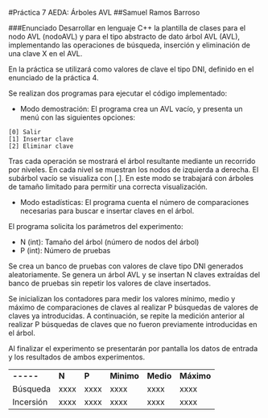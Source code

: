 #Práctica 7 AEDA: Árboles AVL
##Samuel Ramos Barroso

###Enunciado
Desarrollar en lenguaje C++ la plantilla de clases para el nodo AVL (nodoAVL<Clase>) y para el tipo abstracto de dato árbol AVL (AVL<Clave>), implementando las operaciones de búsqueda, inserción y eliminación de una clave X en el AVL.

En la práctica se utilizará como valores de clave el tipo DNI, definido en el enunciado de la práctica 4.

Se realizan dos programas para ejecutar el código implementado:

* Modo demostración: El programa crea un AVL vacío, y presenta un menú con las siguientes opciones:

```
[0] Salir
[1] Insertar clave
[2] Eliminar clave
```

Tras cada operación se mostrará el árbol resultante mediante un recorrido por niveles. En cada nivel se muestran los nodos de izquierda a derecha. El subárbol vacío se visualiza con [.]. En este modo se trabajará con árboles de tamaño limitado para permitir una correcta visualización.

* Modo estadísticas: El programa cuenta el número de comparaciones necesarias para buscar e insertar claves en el árbol.

El programa solicita los parámetros del experimento:

* N (int): Tamaño del árbol (número de nodos del árbol)
* P (int): Número de pruebas

Se crea un banco de pruebas con valores de clave tipo DNI generados aleatoriamente. Se genera un árbol AVL y se insertan N claves extraídas del banco de pruebas sin repetir los valores de clave insertados.

Se inicializan los contadores para medir los valores mínimo, medio y máximo de comparaciones de claves al realizar P búsquedas de valores de claves ya introducidas. A continuación, se repite la medición anterior al realizar P búsquedas de claves que no fueron previamente introducidas en el árbol.

Al finalizar el experimento se presentarán por pantalla los datos de entrada y los resultados de ambos experimentos. 

<table>
    <tr>
        <td><strong>-----</strong></td>
        <td><strong>N</strong></td>
        <td><strong>P</strong></td>
        <td><strong>Minimo</strong></td>
        <td><strong>Medio</strong></td>
        <td><strong>Máximo</strong></td>
    </tr>
    <tr>
        <td>Búsqueda</td>
        <td>xxxx</td>
        <td>xxxx</td>
        <td>xxxx</td>
        <td>xxxx</td>
        <td>xxxx</td>
    </tr>
    <tr>
        <td>Incersión</td>
        <td>xxxx</td>
        <td>xxxx</td>
        <td>xxxx</td>
        <td>xxxx</td>
        <td>xxxx</td>
    </tr>
</table>

